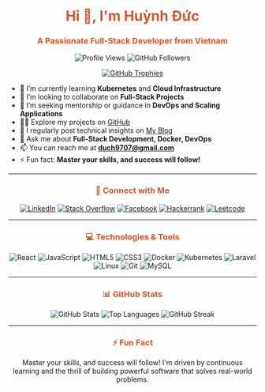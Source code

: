 <h1 align="center" style="color: #d3572c;">Hi 👋, I'm Huỳnh Đức</h1>
<h3 align="center" style="color: #d3572c;">A Passionate Full-Stack Developer from Vietnam</h3>

<p align="center"> 
  <img src="https://komarev.com/ghpvc/?username=devhimdeeptry&label=Profile%20views&color=d3572c&style=flat" alt="Profile Views" /> 
  <img src="https://img.shields.io/github/followers/DevHimDeepTry?label=Followers&style=social" alt="GitHub Followers" />
</p>

<p align="center">
  <a href="https://github.com/ryo-ma/github-profile-trophy">
    <img src="https://github-profile-trophy.vercel.app/?username=devhimdeeptry&theme=flat&no-frame=true&margin-w=15&margin-h=15&row=1&column=5" alt="GitHub Trophies" />
  </a>
</p>

- 🌱 I’m currently learning **Kubernetes** and **Cloud Infrastructure**
- 👯 I’m looking to collaborate on **Full-Stack Projects**
- 🤝 I’m seeking mentorship or guidance in **DevOps and Scaling Applications**
- 👨‍💻 Explore my projects on [GitHub](https://github.com/DevHimDeepTry)
- 📝 I regularly post technical insights on [My Blog](#)
- 💬 Ask me about **Full-Stack Development, Docker, DevOps**
- 📫 You can reach me at **duch9707@gmail.com**
- ⚡ Fun fact: **Master your skills, and success will follow!**

---

<h3 align="center" style="color: #d3572c;">📧 Connect with Me</h3>
<p align="center">
  <a href="https://www.linkedin.com/in/duc-huynh-235a98290/" target="_blank"><img align="center" src="https://img.icons8.com/color/48/000000/linkedin.png" alt="LinkedIn" /></a>
  <a href="https://stackoverflow.com/users/27812867" target="_blank"><img align="center" src="https://img.icons8.com/color/48/000000/stackoverflow.png" alt="Stack Overflow" /></a>
  <a href="https://www.facebook.com/profile.php?id=61566955807461" target="_blank"><img align="center" src="https://img.icons8.com/color/48/000000/facebook.png" alt="Facebook" /></a>
  <a href="https://www.hackerrank.com/duch9707" target="_blank"><img align="center" src="https://img.icons8.com/color/48/000000/hackerrank.png" alt="Hackerrank" /></a>
  <a href="https://leetcode.com/u/devhimdeeptry/" target="_blank"><img align="center" src="https://img.icons8.com/color/48/000000/leetcode.png" alt="Leetcode" /></a>
</p>

---

<h3 align="center" style="color: #d3572c;">💻 Technologies & Tools</h3>
<p align="center">
  <img src="https://img.icons8.com/color/48/000000/react-native.png" alt="React" />
  <img src="https://img.icons8.com/color/48/000000/javascript.png" alt="JavaScript" />
  <img src="https://img.icons8.com/color/48/000000/html-5.png" alt="HTML5" />
  <img src="https://img.icons8.com/color/48/000000/css3.png" alt="CSS3" />
  <img src="https://img.icons8.com/color/48/000000/docker.png" alt="Docker" />
  <img src="https://img.icons8.com/color/48/000000/kubernetes.png" alt="Kubernetes" />
  <img src="https://img.icons8.com/color/48/000000/laravel.png" alt="Laravel" />
  <img src="https://img.icons8.com/color/48/000000/linux.png" alt="Linux" />
  <img src="https://img.icons8.com/color/48/000000/git.png" alt="Git" />
  <img src="https://img.icons8.com/color/48/000000/mysql-logo.png" alt="MySQL" />
</p>

---

<h3 align="center" style="color: #d3572c;">📊 GitHub Stats</h3>
<p align="center">
  <img src="https://github-readme-stats.vercel.app/api?username=devhimdeeptry&show_icons=true&theme=radical&title_color=d3572c&text_color=ffffff&bg_color=282828&hide_border=true" alt="GitHub Stats" />
  <img src="https://github-readme-stats.vercel.app/api/top-langs/?username=devhimdeeptry&layout=compact&theme=radical&title_color=d3572c&text_color=ffffff&bg_color=282828&hide_border=true" alt="Top Languages" />
  <img src="https://github-readme-streak-stats.herokuapp.com/?user=devhimdeeptry&theme=radical&title_color=d3572c&text_color=ffffff&background=282828&hide_border=true" alt="GitHub Streak" />
</p>

---

<h3 align="center" style="color: #d3572c;">⚡ Fun Fact</h3>
<p align="center">Master your skills, and success will follow! I'm driven by continuous learning and the thrill of building powerful software that solves real-world problems.</p>

